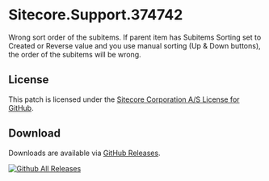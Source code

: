 # Sitecore.Support.374742
Wrong sort order of the subitems.
If parent item has Subitems Sorting set to Created or Reverse value and you use manual sorting (Up & Down buttons), the order of the subitems will be wrong.

## License  
This patch is licensed under the [Sitecore Corporation A/S License for GitHub](https://github.com/sitecoresupport/Sitecore.Support.374742/blob/master/LICENSE).  

## Download  
Downloads are available via [GitHub Releases](https://github.com/sitecoresupport/Sitecore.Support.374742/releases).  

[![Github All Releases](https://img.shields.io/github/downloads/SitecoreSupport/Sitecore.Support.374742/total.svg)](https://github.com/SitecoreSupport/Sitecore.Support.374742/releases)

